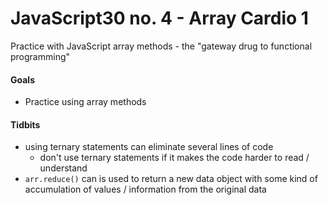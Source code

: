 # JavaScript30 no. 4 - Array Cardio 1

Practice with JavaScript array methods - the "gateway drug to functional programming"

<!-- [Play with CSS on Codepen!](https://codepen.io/nichelicorn/pen/BaZpvxZ) -->

#### Goals
* Practice using array methods

#### Tidbits
* using ternary statements can eliminate several lines of code
  * don't use ternary statements if it makes the code harder to read / understand
* `arr.reduce()` can is used to return a new data object with some kind of accumulation of values / information from the original data

